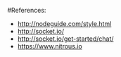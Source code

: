 #References:
- http://nodeguide.com/style.html
- http://socket.io/
- http://socket.io/get-started/chat/
- https://www.nitrous.io